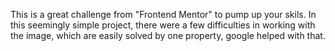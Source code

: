 This is a great challenge from "Frontend Mentor" to pump up your skils. In this seemingly simple project, there were a few difficulties in working with the image, which are easily solved by one property, google helped with that.